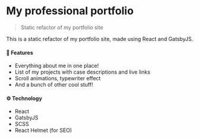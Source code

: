 # My professional portfolio
> Static refactor of my portfolio site

This is a static refactor of my portfolio site, made using React and GatsbyJS.

#### 🚀 Features
- Everything about me in one place!
- List of my projects with case descriptions and live links
- Scroll animations, typewriter effect
- And a bunch of other cool stuff!


#### ⚙️ Technology
- React
- GatsbyJS
- SCSS
- React Helmet (for SEO)
